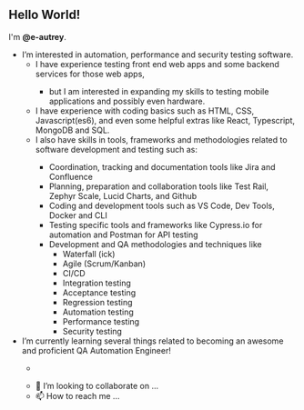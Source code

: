<h2>Hello World!</h2>
  <p>I'm <strong>@e-autrey</strong>.<p>
    <ul>
      <li>I’m interested in automation, performance and security testing software.
        <ul>
          <li>I have experience testing front end web apps and some backend services for those web apps,</li>
          	<ul>
							<li>but I am interested in expanding my skills to testing mobile applications and possibly even hardware.</li>
						</ul>
          <li>I have experience with coding basics such as HTML, CSS, Javascript(es6), and even some helpful extras like React, Typescript, MongoDB and SQL.</li>
					<li>I also have skills in tools, frameworks and methodologies related to software development and testing such as:</li>
						<ul>
							<li>Coordination, tracking and documentation tools like Jira and Confluence</li>
							<li>Planning, preparation and collaboration tools like Test Rail, Zephyr Scale, Lucid Charts, and Github</li>
							<li>Coding and development tools such as VS Code, Dev Tools, Docker and CLI</li>
							<li>Testing specific tools and frameworks like Cypress.io for automation and Postman for API testing</li>
							<li>Development and QA methodologies and techniques like
								<ul>
									<li>Waterfall (ick)</li>
									<li>Agile (Scrum/Kanban)</li>
									<li>CI/CD</li>
									<li>Integration testing</li>
									<li>Acceptance testing</li>
									<li>Regression testing</li>
									<li>Automation testing</li>
									<li>Performance testing</li>
									<li>Security testing</li>
								</ul>
						</ul>
        </ul>
			<li>I’m currently learning several things related to becoming an awesome and proficient QA Automation Engineer!</li>
	 			<ul>
					<li></li>
				</ul>
  
  

- 💞️ I’m looking to collaborate on ...
- 📫 How to reach me ...

<!---
e-autrey/e-autrey is a ✨ special ✨ repository because its `README.md` (this file) appears on your GitHub profile.
You can click the Preview link to take a look at your changes.
--->

